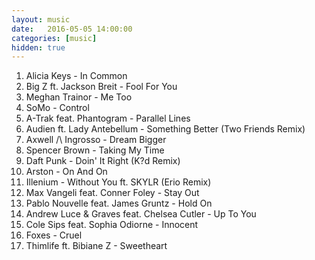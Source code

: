 ```yaml
---
layout: music
date:   2016-05-05 14:00:00
categories: [music]
hidden: true
---
```

1. Alicia Keys - In Common
2. Big Z ft. Jackson Breit - Fool For You
3. Meghan Trainor - Me Too
4. SoMo - Control
5. A-Trak feat. Phantogram - Parallel Lines
6. Audien ft. Lady Antebellum - Something Better (Two Friends Remix)
7. Axwell /\ Ingrosso - Dream Bigger
8. Spencer Brown - Taking My Time
9. Daft Punk - Doin' It Right (K?d Remix)
10. Arston - On And On
11. Illenium - Without You ft. SKYLR (Erio Remix)
12. Max Vangeli feat. Conner Foley - Stay Out
13. Pablo Nouvelle feat. James Gruntz - Hold On
14. Andrew Luce & Graves feat. Chelsea Cutler - Up To You
15. Cole Sips feat. Sophia Odiorne - Innocent
16. Foxes - Cruel
17. Thimlife ft. Bibiane Z - Sweetheart